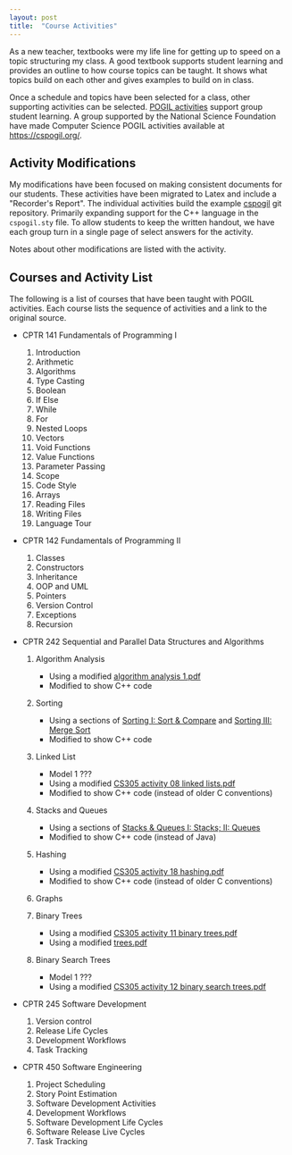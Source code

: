 ```yaml
---
layout: post
title:  "Course Activities"
---
```


As a new teacher, textbooks were my life line for getting up to speed on a topic structuring my class.
A good textbook supports student learning and provides an outline to how course topics can be taught.
It shows what topics build on each other and gives examples to build on in class.

Once a schedule and topics have been selected for a class, other supporting activities can be selected.
[POGIL activities](https://www.pogil.org/about-pogil/what-is-pogil) support group student learning.
A group supported by the National Science Foundation have made Computer Science POGIL activities available at <https://cspogil.org/>.

## Activity Modifications

My modifications have been focused on making consistent documents for our students.
These activities have been migrated to Latex and include a "Recorder's Report".
The individual activities build the example [cspogil](https://github.com/ChrisMayfield/cspogil) git repository.
Primarily expanding support for the C++ language in the `cspogil.sty` file.
To allow students to keep the written handout, we have each group turn in a single page of select answers for the activity.

Notes about other modifications are listed with the activity.

## Courses and Activity List

The following is a list of courses that have been taught with POGIL activities.
Each course lists the sequence of activities and a link to the original source.

* CPTR 141 Fundamentals of Programming I

    1. Introduction
    1. Arithmetic
    1. Algorithms
    1. Type Casting
    1. Boolean
    1. If Else
    1. While
    1. For
    1. Nested Loops
    1. Vectors
    1. Void Functions
    1. Value Functions
    1. Parameter Passing
    1. Scope
    1. Code Style
    1. Arrays
    1. Reading Files
    1. Writing Files
    1. Language Tour


* CPTR 142 Fundamentals of Programming II

    1. Classes
    1. Constructors
    1. Inheritance
    1. OOP and UML
    1. Pointers
    1. Version Control
    1. Exceptions
    1. Recursion


* CPTR 242 Sequential and Parallel Data Structures and Algorithms

    1. Algorithm Analysis

        * Using a modified [algorithm analysis 1.pdf](https://www.dropbox.com/sh/5nm6rbih4ygp12f/AACSY2zM_-VNVSk5Sjzf2qFIa)
        * Modified to show C++ code

    1. Sorting

        * Using a sections of [Sorting I: Sort & Compare](https://cspogil.org/Clif%2BKussmaul%2B-%2BAlgorithms%2Band%2BComputation)
          and [Sorting III: Merge Sort](https://cspogil.org/Clif%2BKussmaul%2B-%2BAlgorithms%2Band%2BComputation)
        * Modified to show C++ code

    1. Linked List

        * Model 1 ???
        * Using a modified [CS305 activity 08 linked lists.pdf](https://www.dropbox.com/sh/rl0yyth9g06psva/AADB0Cj4isIX5DAyrspqj8mFa)
        * Modified to show C++ code (instead of older C conventions)

    1. Stacks and Queues

        * Using a sections of [Stacks & Queues I: Stacks; II: Queues](https://cspogil.org/Clif%2BKussmaul%2B-%2BAlgorithms%2Band%2BComputation)
        * Modified to show C++ code (instead of Java)

    1. Hashing

        * Using a modified [CS305 activity 18 hashing.pdf](https://www.dropbox.com/sh/rl0yyth9g06psva/AADB0Cj4isIX5DAyrspqj8mFa)
        * Modified to show C++ code (instead of older C conventions)

    1. Graphs
    1. Binary Trees

        * Using a modified [CS305 activity 11 binary trees.pdf](https://www.dropbox.com/sh/rl0yyth9g06psva/AADB0Cj4isIX5DAyrspqj8mFa)
        * Using a modified [trees.pdf](https://www.dropbox.com/sh/5nm6rbih4ygp12f/AACSY2zM_-VNVSk5Sjzf2qFIa)
      
    1. Binary Search Trees

        * Model 1 ???
        * Using a modified [CS305 activity 12 binary search trees.pdf](https://www.dropbox.com/sh/rl0yyth9g06psva/AADB0Cj4isIX5DAyrspqj8mFa)


* CPTR 245 Software Development

    1. Version control
    1. Release Life Cycles
    1. Development Workflows
    1. Task Tracking


* CPTR 450 Software Engineering

    1. Project Scheduling
    1. Story Point Estimation
    1. Software Development Activities
    1. Development Workflows
    1. Software Development Life Cycles
    1. Software Release Live Cycles
    1. Task Tracking
